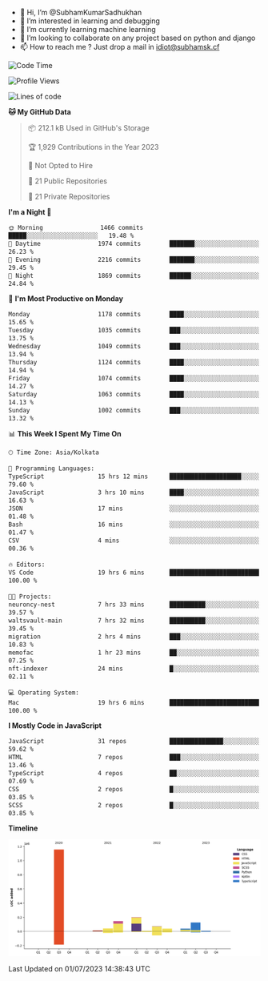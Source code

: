 - 👋 Hi, I’m @SubhamKumarSadhukhan
- 👀 I’m interested in learning and debugging
- 🌱 I’m currently learning machine learning
- 💞️ I’m looking to collaborate on any project based on python and django
- 📫 How to reach me ?
      Just drop a mail in idiot@subhamsk.cf

<!---
SubhamKumarSadhukhan/SubhamKumarSadhukhan is a ✨ special ✨ repository because its `README.md` (this file) appears on your GitHub profile.
You can click the Preview link to take a look at your changes.
--->


<!--START_SECTION:waka-->
![Code Time](http://img.shields.io/badge/Code%20Time-1%2C272%20hrs%2049%20mins-blue)

![Profile Views](http://img.shields.io/badge/Profile%20Views-7-blue)

![Lines of code](https://img.shields.io/badge/From%20Hello%20World%20I%27ve%20Written-1.8%20million%20lines%20of%20code-blue)

**🐱 My GitHub Data** 

> 📦 212.1 kB Used in GitHub's Storage 
 > 
> 🏆 1,929 Contributions in the Year 2023
 > 
> 🚫 Not Opted to Hire
 > 
> 📜 21 Public Repositories 
 > 
> 🔑 21 Private Repositories 
 > 
**I'm a Night 🦉** 

```text
🌞 Morning                1466 commits        █████░░░░░░░░░░░░░░░░░░░░   19.48 % 
🌆 Daytime                1974 commits        ███████░░░░░░░░░░░░░░░░░░   26.23 % 
🌃 Evening                2216 commits        ███████░░░░░░░░░░░░░░░░░░   29.45 % 
🌙 Night                  1869 commits        ██████░░░░░░░░░░░░░░░░░░░   24.84 % 
```
📅 **I'm Most Productive on Monday** 

```text
Monday                   1178 commits        ████░░░░░░░░░░░░░░░░░░░░░   15.65 % 
Tuesday                  1035 commits        ███░░░░░░░░░░░░░░░░░░░░░░   13.75 % 
Wednesday                1049 commits        ███░░░░░░░░░░░░░░░░░░░░░░   13.94 % 
Thursday                 1124 commits        ████░░░░░░░░░░░░░░░░░░░░░   14.94 % 
Friday                   1074 commits        ████░░░░░░░░░░░░░░░░░░░░░   14.27 % 
Saturday                 1063 commits        ████░░░░░░░░░░░░░░░░░░░░░   14.13 % 
Sunday                   1002 commits        ███░░░░░░░░░░░░░░░░░░░░░░   13.32 % 
```


📊 **This Week I Spent My Time On** 

```text
🕑︎ Time Zone: Asia/Kolkata

💬 Programming Languages: 
TypeScript               15 hrs 12 mins      ████████████████████░░░░░   79.60 % 
JavaScript               3 hrs 10 mins       ████░░░░░░░░░░░░░░░░░░░░░   16.63 % 
JSON                     17 mins             ░░░░░░░░░░░░░░░░░░░░░░░░░   01.48 % 
Bash                     16 mins             ░░░░░░░░░░░░░░░░░░░░░░░░░   01.47 % 
CSV                      4 mins              ░░░░░░░░░░░░░░░░░░░░░░░░░   00.36 % 

🔥 Editors: 
VS Code                  19 hrs 6 mins       █████████████████████████   100.00 % 

🐱‍💻 Projects: 
neuroncy-nest            7 hrs 33 mins       ██████████░░░░░░░░░░░░░░░   39.57 % 
waltsvault-main          7 hrs 32 mins       ██████████░░░░░░░░░░░░░░░   39.45 % 
migration                2 hrs 4 mins        ███░░░░░░░░░░░░░░░░░░░░░░   10.83 % 
memofac                  1 hr 23 mins        ██░░░░░░░░░░░░░░░░░░░░░░░   07.25 % 
nft-indexer              24 mins             █░░░░░░░░░░░░░░░░░░░░░░░░   02.11 % 

💻 Operating System: 
Mac                      19 hrs 6 mins       █████████████████████████   100.00 % 
```

**I Mostly Code in JavaScript** 

```text
JavaScript               31 repos            ███████████████░░░░░░░░░░   59.62 % 
HTML                     7 repos             ███░░░░░░░░░░░░░░░░░░░░░░   13.46 % 
TypeScript               4 repos             ██░░░░░░░░░░░░░░░░░░░░░░░   07.69 % 
CSS                      2 repos             █░░░░░░░░░░░░░░░░░░░░░░░░   03.85 % 
SCSS                     2 repos             █░░░░░░░░░░░░░░░░░░░░░░░░   03.85 % 
```



**Timeline**

![Lines of Code chart](https://raw.githubusercontent.com/SubhamKumarSadhukhan/SubhamKumarSadhukhan/main/assets/bar_graph.png)


 Last Updated on 01/07/2023 14:38:43 UTC
<!--END_SECTION:waka-->
